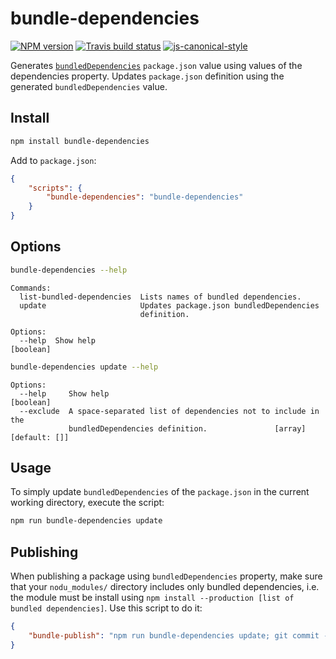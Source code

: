 # bundle-dependencies

[![NPM version](http://img.shields.io/npm/v/bundle-dependencies.svg?style=flat-square)](https://www.npmjs.org/package/bundle-dependencies)
[![Travis build status](http://img.shields.io/travis/gajus/bundle-dependencies/master.svg?style=flat-square)](https://travis-ci.org/gajus/bundle-dependencies)
[![js-canonical-style](https://img.shields.io/badge/code%20style-canonical-blue.svg?style=flat-square)](https://github.com/gajus/canonical)

Generates [`bundledDependencies`](https://docs.npmjs.com/files/package.json#bundleddependencies) `package.json` value using values of the dependencies property. Updates `package.json` definition using the generated `bundledDependencies` value.

## Install

```sh
npm install bundle-dependencies
```

Add to `package.json`:

```json
{
    "scripts": {
        "bundle-dependencies": "bundle-dependencies"
    }
}
```

## Options

```sh
bundle-dependencies --help
```

```
Commands:
  list-bundled-dependencies  Lists names of bundled dependencies.
  update                     Updates package.json bundledDependencies
                             definition.

Options:
  --help  Show help                                                    [boolean]
```

```sh
bundle-dependencies update --help
```

```
Options:
  --help     Show help                                                 [boolean]
  --exclude  A space-separated list of dependencies not to include in the
             bundledDependencies definition.               [array] [default: []]
```

## Usage

To simply update `bundledDependencies` of the `package.json` in the current working directory, execute the script:

```sh
npm run bundle-dependencies update
```

## Publishing

When publishing a package using `bundledDependencies` property, make sure that your `nodu_modules/` directory includes only bundled dependencies, i.e. the module must be install using `npm install --production [list of bundled dependencies]`. Use this script to do it:

```json
{
    "bundle-publish": "npm run bundle-dependencies update; git commit -m 'Bundled dependencies.' ./package.json; git push; rm -fr ./node_modules; npm install --production $(bundle-dependencies list-bundled-dependencies); npm dedupe; npm prune; npm publish; npm install;"
}
```
